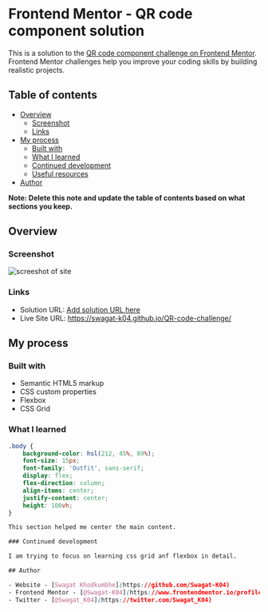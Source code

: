 # Frontend Mentor - QR code component solution

This is a solution to the [QR code component challenge on Frontend Mentor](https://www.frontendmentor.io/challenges/qr-code-component-iux_sIO_H). Frontend Mentor challenges help you improve your coding skills by building realistic projects. 

## Table of contents

- [Overview](#overview)
  - [Screenshot](#screenshot)
  - [Links](#links)
- [My process](#my-process)
  - [Built with](#built-with)
  - [What I learned](#what-i-learned)
  - [Continued development](#continued-development)
  - [Useful resources](#useful-resources)
- [Author](#author)

**Note: Delete this note and update the table of contents based on what sections you keep.**

## Overview

### Screenshot

![screeshot of site](.screenshot.png)


### Links

- Solution URL: [Add solution URL here](https://your-solution-url.com)
- Live Site URL: https://swagat-k04.github.io/QR-code-challenge/

## My process

### Built with

- Semantic HTML5 markup
- CSS custom properties
- Flexbox
- CSS Grid

### What I learned

```css
.body {
    background-color: hsl(212, 45%, 89%);
    font-size: 15px;
    font-family: 'Outfit', sans-serif;
    display: flex;
    flex-direction: column;
    align-items: center;
    justify-content: center;
    height: 100vh;
}

This section helped me center the main content.

### Continued development

I am trying to focus on learning css grid anf flexbox in detail.

## Author

- Website - [Swagat Khodkumbhe](https://github.com/Swagat-K04)
- Frontend Mentor - [@Swagat-K04](https://www.frontendmentor.io/profile/Swagat-K04)
- Twitter - [@Swagat_K04](https://twitter.com/Swagat_K04)




